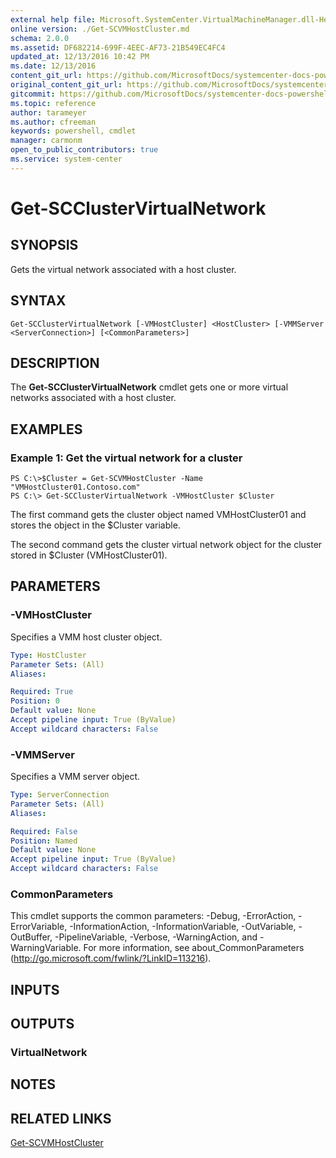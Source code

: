 ```yaml
---
external help file: Microsoft.SystemCenter.VirtualMachineManager.dll-Help.xml
online version: ./Get-SCVMHostCluster.md
schema: 2.0.0
ms.assetid: DF682214-699F-4EEC-AF73-21B549EC4FC4
updated_at: 12/13/2016 10:42 PM
ms.date: 12/13/2016
content_git_url: https://github.com/MicrosoftDocs/systemcenter-docs-powershell/blob/master/systemcenter-cmdlets/VirtualMachineManager/v1/Get-SCClusterVirtualNetwork.md
original_content_git_url: https://github.com/MicrosoftDocs/systemcenter-docs-powershell/blob/master/systemcenter-cmdlets/VirtualMachineManager/v1/Get-SCClusterVirtualNetwork.md
gitcommit: https://github.com/MicrosoftDocs/systemcenter-docs-powershell/blob/ea9507ac2178040476af5407227db8cb97701ea9/systemcenter-cmdlets/VirtualMachineManager/v1/Get-SCClusterVirtualNetwork.md
ms.topic: reference
author: tarameyer
ms.author: cfreeman
keywords: powershell, cmdlet
manager: carmonm
open_to_public_contributors: true
ms.service: system-center
---
```


# Get-SCClusterVirtualNetwork

## SYNOPSIS
Gets the virtual network associated with a host cluster.

## SYNTAX

```
Get-SCClusterVirtualNetwork [-VMHostCluster] <HostCluster> [-VMMServer <ServerConnection>] [<CommonParameters>]
```

## DESCRIPTION
The **Get-SCClusterVirtualNetwork** cmdlet gets one or more virtual networks associated with a host cluster.

## EXAMPLES

### Example 1: Get the virtual network for a cluster
```
PS C:\>$Cluster = Get-SCVMHostCluster -Name "VMHostCluster01.Contoso.com"
PS C:\> Get-SCClusterVirtualNetwork -VMHostCluster $Cluster
```

The first command gets the cluster object named VMHostCluster01 and stores the object in the $Cluster variable.

The second command gets the cluster virtual network object for the cluster stored in $Cluster (VMHostCluster01).

## PARAMETERS

### -VMHostCluster
Specifies a VMM host cluster object.

```yaml
Type: HostCluster
Parameter Sets: (All)
Aliases: 

Required: True
Position: 0
Default value: None
Accept pipeline input: True (ByValue)
Accept wildcard characters: False
```

### -VMMServer
Specifies a VMM server object.

```yaml
Type: ServerConnection
Parameter Sets: (All)
Aliases: 

Required: False
Position: Named
Default value: None
Accept pipeline input: True (ByValue)
Accept wildcard characters: False
```

### CommonParameters
This cmdlet supports the common parameters: -Debug, -ErrorAction, -ErrorVariable, -InformationAction, -InformationVariable, -OutVariable, -OutBuffer, -PipelineVariable, -Verbose, -WarningAction, and -WarningVariable. For more information, see about_CommonParameters (http://go.microsoft.com/fwlink/?LinkID=113216).

## INPUTS

## OUTPUTS

### VirtualNetwork

## NOTES

## RELATED LINKS

[Get-SCVMHostCluster](xref:VirtualMachineManager/v1/Get-SCVMHostCluster.md)

